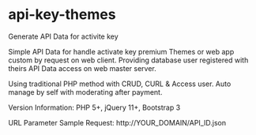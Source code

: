 api-key-themes
==============

Generate API Data for activite key

Simple API Data for handle activate key premium Themes or web app custom by request on web client. Providing database user registered with theirs API Data access on web master server.

Using traditional PHP method with CRUD, CURL & Access user. Auto manage by self with moderating after payment.

Version Information: PHP 5+, jQuery 11+, Bootstrap 3

URL Parameter Sample Request: http://YOUR_DOMAIN/API_ID.json

